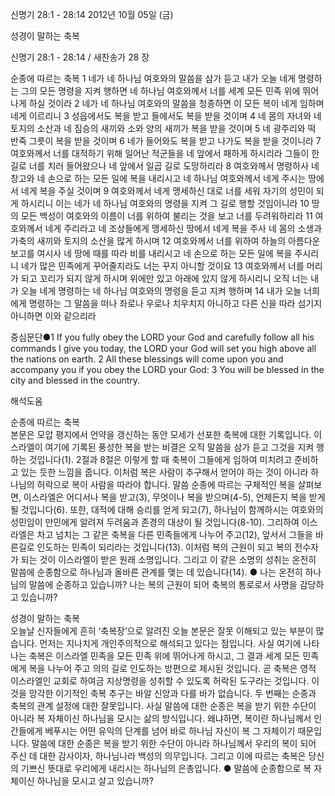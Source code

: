 신명기 28:1 - 28:14 
2012년 10월 05일 (금)

성경이 말하는 축복



신명기 28:1 - 28:14 / 새찬송가 28 장


순종에 따르는 축복
1 네가 네 하나님 여호와의 말씀을 삼가 듣고 내가 오늘 네게 명령하는 그의 모든 명령을 지켜 행하면 네 하나님 여호와께서 너를 세계 모든 민족 위에 뛰어나게 하실 것이라 2 네가 네 하나님 여호와의 말씀을 청종하면 이 모든 복이 네게 임하며 네게 이르리니 3 성읍에서도 복을 받고 들에서도 복을 받을 것이며 4 네 몸의 자녀와 네 토지의 소산과 네 짐승의 새끼와 소와 양의 새끼가 복을 받을 것이며 5 네 광주리와 떡 반죽 그릇이 복을 받을 것이며 6 네가 들어와도 복을 받고 나가도 복을 받을 것이니라 7 여호와께서 너를 대적하기 위해 일어난 적군들을 네 앞에서 패하게 하시리라 그들이 한 길로 너를 치러 들어왔으나 네 앞에서 일곱 길로 도망하리라 8 여호와께서 명령하사 네 창고와 네 손으로 하는 모든 일에 복을 내리시고 네 하나님 여호와께서 네게 주시는 땅에서 네게 복을 주실 것이며 9 여호와께서 네게 맹세하신 대로 너를 세워 자기의 성민이 되게 하시리니 이는 네가 네 하나님 여호와의 명령을 지켜 그 길로 행할 것임이니라 10 땅의 모든 백성이 여호와의 이름이 너를 위하여 불리는 것을 보고 너를 두려워하리라 11 여호와께서 네게 주리라고 네 조상들에게 맹세하신 땅에서 네게 복을 주사 네 몸의 소생과 가축의 새끼와 토지의 소산을 많게 하시며 12 여호와께서 너를 위하여 하늘의 아름다운 보고를 여시사 네 땅에 때를 따라 비를 내리시고 네 손으로 하는 모든 일에 복을 주시리니 네가 많은 민족에게 꾸어줄지라도 너는 꾸지 아니할 것이요 13 여호와께서 너를 머리가 되고 꼬리가 되지 않게 하시며 위에만 있고 아래에 있지 않게 하시리니 오직 너는 내가 오늘 네게 명령하는 네 하나님 여호와의 명령을 듣고 지켜 행하며 14 내가 오늘 너희에게 명령하는 그 말씀을 떠나 좌로나 우로나 치우치지 아니하고 다른 신을 따라 섬기지 아니하면 이와 같으리라

중심문단●1 If you fully obey the LORD your God and carefully follow all his commands I give you today, the LORD your God will set you high above all the nations on earth. 2 All these blessings will come upon you and accompany you if you obey the LORD your God: 3 You will be blessed in the city and blessed in the country.

해석도움





순종에 따르는 축복  
본문은 모압 평지에서 언약을 갱신하는 동안 모세가 선포한 축복에 대한 기록입니다. 이스라엘이 여기에 기록된 풍성한 복을 받는 비결은 오직 말씀을 삼가 듣고 그것을 지켜 행하는 것입니다(1). 2절과 8절은 이렇게 할 때 축복이 그들에게 임하여 미치려고 준비하고 있는 듯한 느낌을 줍니다. 이처럼 복은 사람이 추구해서 얻어야 하는 것이 아니라 하나님의 허락으로 복이 사람을 따라야 합니다. 말씀 순종에 따르는 구체적인 복을 살펴보면, 이스라엘은 어디서나 복을 받고(3), 무엇이나 복을 받으며(4-5), 언제든지 복을 받게 될 것입니다(6). 또한, 대적에 대해 승리를 얻게 되고(7), 하나님이 함께하시는 여호와의 성민임이 만민에게 알려져 두려움과 존경의 대상이 될 것입니다(8-10). 그리하여 이스라엘은 차고 넘치는 그 같은 축복을 다른 민족들에게 나누어 주고(12), 앞서서 그들을 바른길로 인도하는 민족이 되리라는 것입니다(13). 이처럼 복의 근원이 되고 복의 전수자가 되는 것이 이스라엘이 받은 원래 소명입니다. 그리고 이 같은 소명의 성취는 온전히 말씀에 순종함으로 하나님과 올바른 관계를 맺는 데 있습니다(14).
● 나는 온전히 하나님의 말씀에 순종하고 있습니까? 나는 복의 근원이 되어 축복의 통로로서 사명을 감당하고 있습니까?

성경이 말하는 축복  
오늘날 신자들에게 흔히 ‘축복장’으로 알려진 오늘 본문은 잘못 이해되고 있는 부분이 많습니다. 먼저는 지나치게 개인주의적으로 해석되고 있다는 점입니다. 사실 여기에 나타나는 축복은 이스라엘 민족을 모든 민족 위에 뛰어나게 하시고, 그 결과 세계 모든 민족에게 복을 나누어 주고 의의 길로 인도하는 방편으로 제시된 것입니다. 곧 축복은 영적 이스라엘인 교회로 하여금 지상명령을 성취할 수 있도록 허락된 도구라는 것입니다. 이것을 망각한 이기적인 축복 추구는 바알 신앙과 다를 바가 없습니다. 두 번째는 순종과 축복의 관계 설정에 대한 잘못입니다. 사실 말씀에 대한 순종은 복을 받기 위한 수단이 아니라 복 자체이신 하나님을 모시는 삶의 방식입니다. 왜냐하면, 복이란 하나님께서 인간들에게 베푸시는 어떤 유익의 단계를 넘어 바로 하나님 자신이 복 그 자체이기 때문입니다. 말씀에 대한 순종은 복을 받기 위한 수단이 아니라 하나님께서 우리의 복이 되어 주신 데 대한 감사이자, 하나님나라 백성의 의무입니다. 그리고 이에 따르는 축복은 당신의 기쁘신 뜻대로 우리에게 내리시는 하나님의 은총입니다.
● 말씀에 순종함으로 복 자체이신 하나님을 모시고 살고 있습니까?